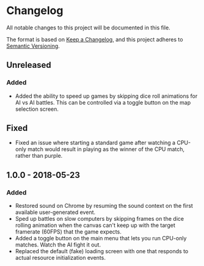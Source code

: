 # Changelog
All notable changes to this project will be documented in this file.

The format is based on [Keep a Changelog](https://keepachangelog.com/en/1.0.0/),
and this project adheres to
[Semantic Versioning](https://semver.org/spec/v2.0.0.html).

## Unreleased
### Added
- Added the ability to speed up games by skipping dice roll animations for AI
  vs AI battles. This can be controlled via a toggle button on the map
  selection screen.

## Fixed
- Fixed an issue where starting a standard game after watching a CPU-only match
  would result in playing as the winner of the CPU match, rather than purple.

## 1.0.0 - 2018-05-23
### Added
- Restored sound on Chrome by resuming the sound context on the first available
  user-generated event.
- Sped up battles on slow computers by skipping frames on the dice rolling 
  animation when the canvas can't keep up with the target framerate (60FPS)
  that the game expects.
- Added a toggle button on the main menu that lets you run CPU-only matches.
  Watch the AI fight it out.
- Replaced the default (fake) loading screen with one that responds to actual
  resource initialization events.
